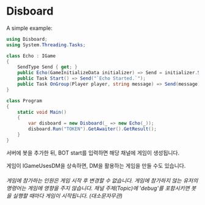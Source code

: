 # Disboard

A simple example:

```csharp
using Disboard;
using System.Threading.Tasks;

class Echo : IGame
{
    SendType Send { get; }
    public Echo(GameInitializeData initializer) => Send = initializer.Send;
    public Task Start() => Send("`Echo Started.`");
    public Task OnGroup(Player player, string message) => Send(message);
}

class Program
{
    static void Main()
    {
        var disboard = new Disboard(_ => new Echo(_));
        disboard.Run("TOKEN").GetAwaiter().GetResult();
    }
}
```

서버에 봇을 추가한 뒤, BOT start를 입력하면 해당 채널에 게임이 생성됩니다.

게임이 IGameUsesDM을 상속하면, DM을 활용하는 게임을 만들 수도 있습니다.

###### 게임에 참가하는 인원은 게임 시작 후 변경할 수 없습니다. 게임에 참가하지 않는 유저의 명령어는 게임에 영향을 주지 않습니다. 채널 주제(Topic)에 'debug'를 포함시키면 봇을 실행할 때마다 게임이 시작됩니다. (대소문자무관)
